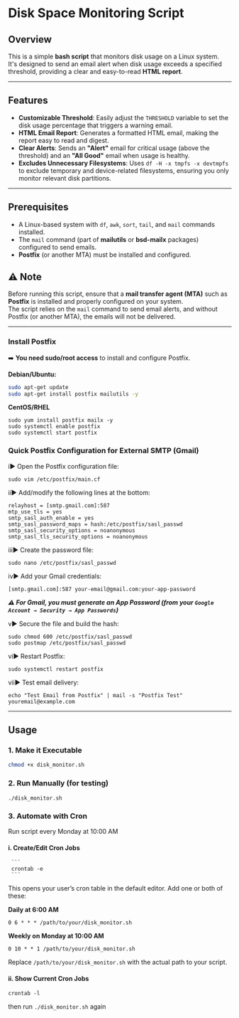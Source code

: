 # Disk Space Monitoring Script

## Overview
This is a simple **bash script** that monitors disk usage on a Linux system.  
It's designed to send an email alert when disk usage exceeds a specified threshold, providing a clear and easy-to-read **HTML report**.

---

## Features
- **Customizable Threshold**: Easily adjust the `THRESHOLD` variable to set the disk usage percentage that triggers a warning email.  
- **HTML Email Report**: Generates a formatted HTML email, making the report easy to read and digest.  
- **Clear Alerts**: Sends an **"Alert"** email for critical usage (above the threshold) and an **"All Good"** email when usage is healthy.  
- **Excludes Unnecessary Filesystems**: Uses `df -H -x tmpfs -x devtmpfs` to exclude temporary and device-related filesystems, ensuring you only monitor relevant disk partitions.  

---

## Prerequisites
- A Linux-based system with `df`, `awk`, `sort`, `tail`, and `mail` commands installed.  
- The `mail` command (part of **mailutils** or **bsd-mailx** packages) configured to send emails.
- **Postfix** (or another MTA) must be installed and configured.

## ⚠️ Note
Before running this script, ensure that a **mail transfer agent (MTA)** such as **Postfix** is installed and properly configured on your system.  
The script relies on the `mail` command to send email alerts, and without Postfix (or another MTA), the emails will not be delivered.   

---

### Install Postfix
➡️ **You need sudo/root access** to install and configure Postfix.

**Debian/Ubuntu:**
```bash
sudo apt-get update
sudo apt-get install postfix mailutils -y
```

 **CentOS/RHEL**
 ```
sudo yum install postfix mailx -y
sudo systemctl enable postfix
sudo systemctl start postfix
```
### Quick Postfix Configuration for External SMTP (Gmail)
i► Open the Postfix configuration file:
  ```
  sudo vim /etc/postfix/main.cf
  ```
ii► Add/modify the following lines at the bottom:
```
relayhost = [smtp.gmail.com]:587
mtp_use_tls = yes
smtp_sasl_auth_enable = yes
smtp_sasl_password_maps = hash:/etc/postfix/sasl_passwd
smtp_sasl_security_options = noanonymous
smtp_sasl_tls_security_options = noanonymous
```
iii► Create the password file:
```
sudo nano /etc/postfix/sasl_passwd
```
iv► Add your Gmail credentials:
```
[smtp.gmail.com]:587 your-email@gmail.com:your-app-password
```
***⚠️ For Gmail, you must generate an App Password (from your `Google Account → Security → App Passwords`)***

v► Secure the file and build the hash:
```
sudo chmod 600 /etc/postfix/sasl_passwd
sudo postmap /etc/postfix/sasl_passwd
```

vi► Restart Postfix:
```
sudo systemctl restart postfix
```

vii► Test email delivery:
```
echo "Test Email from Postfix" | mail -s "Postfix Test" youremail@example.com
```
---

## Usage

### 1. Make it Executable
```bash
chmod +x disk_monitor.sh
```
### 2. Run Manually (for testing)
```
./disk_monitor.sh
```
### 3. Automate with Cron
Run script every Monday at 10:00 AM
  #### i. Create/Edit Cron Jobs
     ```
     crontab -e
     ```
This opens your user’s cron table in the default editor. Add one or both of these:

**Daily at 6:00 AM**
```
0 6 * * * /path/to/your/disk_monitor.sh
```

**Weekly on Monday at 10:00 AM**
```
0 10 * * 1 /path/to/your/disk_monitor.sh
```

Replace `/path/to/your/disk_monitor.sh` with the actual path to your script.

#### ii. Show Current Cron Jobs
```
crontab -l
```
then run `./disk_monitor.sh` again
